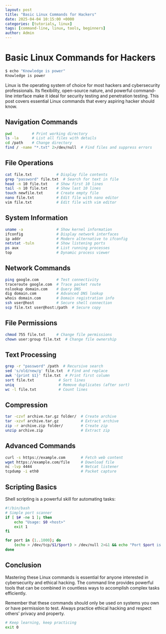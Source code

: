 ```yaml
---
layout: post
title: "Basic Linux Commands for Hackers"
date: 2025-04-04 10:15:00 +0000
categories: [tutorials, linux]
tags: [command-line, linux, tools, beginners]
author: Admin
---
```


# Basic Linux Commands for Hackers

```bash
$ echo "Knowledge is power"
Knowledge is power
```

Linux is the operating system of choice for most hackers and cybersecurity professionals. Its flexibility, open-source nature, and powerful command-line interface make it ideal for security testing and penetration testing. This post covers essential Linux commands that every aspiring hacker should know.

## Navigation Commands

```bash
pwd         # Print working directory
ls -la      # List all files with details
cd /path    # Change directory
find / -name "*.txt" 2>/dev/null  # Find files and suppress errors
```

## File Operations

```bash
cat file.txt           # Display file contents
grep "password" file.txt  # Search for text in file
head -n 10 file.txt    # Show first 10 lines
tail -n 10 file.txt    # Show last 10 lines
touch newfile.txt      # Create empty file
nano file.txt          # Edit file with nano editor
vim file.txt           # Edit file with vim editor
```

## System Information

```bash
uname -a               # Show kernel information
ifconfig               # Display network interfaces
ip addr                # Modern alternative to ifconfig
netstat -tuln          # Show listening ports
ps aux                 # List running processes
top                    # Dynamic process viewer
```

## Network Commands

```bash
ping google.com        # Test connectivity
traceroute google.com  # Trace packet route
nslookup domain.com    # Query DNS
dig domain.com         # Advanced DNS lookup
whois domain.com       # Domain registration info
ssh user@host          # Secure shell connection
scp file.txt user@host:/path  # Secure copy
```

## File Permissions

```bash
chmod 755 file.txt     # Change file permissions
chown user:group file.txt  # Change file ownership
```

## Text Processing

```bash
grep -r "password" /path  # Recursive search
sed 's/old/new/g' file.txt  # Find and replace
awk '{print $1}' file.txt  # Print first column
sort file.txt           # Sort lines
uniq                    # Remove duplicates (after sort)
wc -l file.txt          # Count lines
```

## Compression

```bash
tar -czvf archive.tar.gz folder/  # Create archive
tar -xzvf archive.tar.gz          # Extract archive
zip -r archive.zip folder/        # Create zip
unzip archive.zip                 # Extract zip
```

## Advanced Commands

```bash
curl -s https://example.com       # Fetch web content
wget https://example.com/file     # Download file
nc -lvp 4444                      # Netcat listener
tcpdump -i eth0                   # Packet capture
```

## Scripting Basics

Shell scripting is a powerful skill for automating tasks:

```bash
#!/bin/bash
# Simple port scanner
if [ $# -ne 1 ]; then
    echo "Usage: $0 <host>"
    exit 1
fi

for port in {1..1000}; do
    (echo > /dev/tcp/$1/$port) > /dev/null 2>&1 && echo "Port $port is open"
done
```

## Conclusion

Mastering these Linux commands is essential for anyone interested in cybersecurity and ethical hacking. The command line provides powerful tools that can be combined in countless ways to accomplish complex tasks efficiently.

Remember that these commands should only be used on systems you own or have permission to test. Always practice ethical hacking and respect others' privacy and property.

```bash
# Keep learning, keep practicing
exit 0
```
